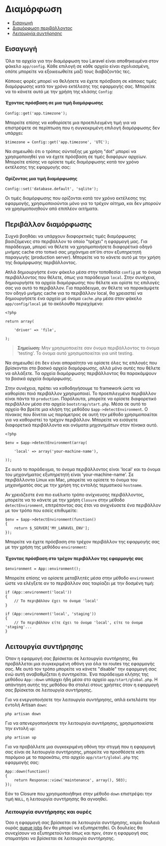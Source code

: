 # Διαμόρφωση

- [Εισαγωγή](#introduction)
- [Διαμόρφωση περιβάλλοντος](#environment-configuration)
- [Λειτουργία συντήρησης](#maintenance-mode)

<a name="introduction"></a>
## Εισαγωγή

Όλα τα αρχεία για την διαμόρφωση του Laravel είναι αποθηκευμένα στον φάκελο `app/config`. Κάθε επιλογή σε κάθε αρχείο είναι σχολιασμένη, οπότε μπορείτε να εξοικειωθείτε μαζί τους διαβάζοντάς τες.

Κάποιες φορές μπορεί να θελήσετε να έχετε πρόσβαση σε κάποιες τιμές διαμόρφωσης κατά τον χρόνο εκτέλεσης της εφαρμογής σας. Μπορείτε να το κάνετε αυτό με την χρήση της κλάσης `Config`:

#### Έχοντας πρόσβαση σε μια τιμή διαμόρφωσης

	Config::get('app.timezone');

Μπορείτε επίσης να καθορίσετε μια προεπιλεγμένη τιμή για να επιστρέψετε σε περίπτωση που η συγκεκριμένη επιλογή διαμόρφωσης δεν υπάρχει:

	$timezone = Config::get('app.timezone', 'UTC');

Να σημειωθέι ότι ο τρόπος σύνταξης με χρήση "dot" μπορεί να χρησιμοποιηθεί για να έχετε πρόσβαση σε τιμές διαφόρων αρχείων. Μπορείτε επίσης να ορίσετε τιμές διαμόρφωσης κατά τον χρόνο εκτέλεσης της εφαρμογής σας:

#### Ορίζοντας μια τιμή διαμόρφωσης

	Config::set('database.default', 'sqlite');

Οι τιμές διαμόρφωσης που ορίζονται κατά τον χρόνο εκτέλεσης της εφαρμογής, χρησιμοποιούνται μόνο για το τρέχον αίτημα, και δεν μπορούν να χρησιμοποιηθούν από επιπλέον αιτήματα.

<a name="environment-configuration"></a>
## Περιβάλλον διαμόρφωσης

Συχνά βοηθάει να υπάρχουν διαφορετικές τιμές διαμόρφωσης βασιζόμενες στο περιβάλλον το οποίο "τρέχει" η εφαρμογή μας. Για παράδειγμα, μπορεί να θέλετε να χρησιμοποιήσετε διαφορέτικό οδηγό μνήμης cache στο τοπικό σας μηχάνημα απ'ότι στον εξυπηρετητή παραγωγής (production server). Μπορείτε να το κάνετε αυτό με την χρήση της διαμόρφωσης περιβάλλοντος.

Απλά δημιουργήστε έναν φάκελο μέσα στην τοποθεσία `config` με το όνομα περιβάλλοντος που θέλετε, όπως για παράδειγμα `local`.  Στην συνέχεια, δημιουργήστε τα αρχεία διαμόρφωσης που θέλετε και ορίστε τις επιλογές σας για αυτό το περιβάλλον. Για παράδειγμα, αν θέλετε να παρακάμψετε τον οδηγό μνήμης cache για το περιβάλλον local, θα χρειαστεί να δημιουργήσετε ένα αρχείο με όνομα `cache.php` μέσα στον φάκελο `app/config/local` με το ακόλουθο περιεχόμενο:

	<?php

	return array(

		'driver' => 'file',

	);

> **Σημείωση:** Μην χρησιμοποιείτε σαν όνομα περιβάλλοντος το όνομα 'testing'. Το όνομα αυτό χρησιμοποιείται για unit testing.

Να σημειωθεί ότι δεν είναι απαραίτητο να ορίσετε όλες τις επιλογές που βρίσκονται στο βασικό αρχείο διαμόρφωσης, αλλά μόνο αυτές που θέλετε να αλλάξετε. Τα αρχεία διαμόρφωσης περιβάλλοντος θα παρακάμψουν τα βασικά αρχεία διαμόρφωσης.

Στην συνέχεια, πρέπει να καθοδηγήσουμε το framework ώστε να καθορίσει ποιό περιβάλλον χρησιμοποιεί. Το προεπιλεγμένο περιβάλλον είναι πάντα το `production`. Παρόλαυτα, μπορείτε να ορίσετε διαφορετικό περιβάλλον μέσα στο αρχείο `bootstrap/start.php`. Μέσα σε αυτό το αρχείο θα βρείτε μια κλήση της μεθόδου `$app->detectEnvironment`. Ο πίνακας που δίνεται ως παράμετρος σε αυτή την μέθοδο χρησιμοποιείται για να καθοριστεί το τρέχον περιβάλλον. Μπορείτε να εισάγετε διαφορετικά περιβάλλοντα και ονόματα μηχανημάτων στον πίνακα αυτό.

    <?php

    $env = $app->detectEnvironment(array(

        'local' => array('your-machine-name'),

    ));

Σε αυτό το παράδειγμα, το όνομα περιβάλλοντος είναι 'local' και το όνομα του μηχανήματος εξυπηρετητή είναι 'your-machine-name'. Σε περιβάλλοντα Linux και Mac, μπορείτε να ορίσετε το όνομα του μηχανήματός σας με την χρήση της εντολής τερματικού `hostname`.

Αν χρειάζεστε ένα πιο ευέλικτο τρόπο ανίχνευσης περιβάλλοντος, μπορείτε να το κάνετε με την χρήση `Closure` στην μέθοδο `detectEnvironment`, επιτρέποντας σας έτσι να ανιχνέυσετε ένα περιβάλλον με τον τρόπο που εσείς επιθυμείτε:

	$env = $app->detectEnvironment(function()
	{
		return $_SERVER['MY_LARAVEL_ENV'];
	});

Μπορείτε να έχετε πρόσβαση στο τρέχον περιβάλλον της εφαρμογής σας με την χρήση της μεθόδου `environment`:

#### Έχοντας πρόσβαση στο τρέχον περιβάλλον της εφαρμογής σας

	$environment = App::environment();

Μπορείτε επίσης να ορίσετε μεταβλητές μέσα στην μέθοδο `environment` ώστε να ελέγξετε αν το περιβάλλον σας ταιρίαζει με την δοσμένη τιμή:

	if (App::environment('local'))
	{
		// Το περιβάλλον έχει το όνομα 'local'
	}

	if (App::environment('local', 'staging'))
	{
		// Το περιβάλλον είτε έχει το όνομα 'local', είτε το όνομα 'staging'...
	}

<a name="maintenance-mode"></a>
## Λειτουργία συντήρησης

Όταν η εφαρμογή σας βρίσκεται σε λειτουργία συντήρησης, θα προβάλλεται μια συγκεκριμένη οθόνη για όλα τα routes της εφαρμογής σας. Με αυτό τον τρόπο μπορείτε να κάνετε "disable" την εφαρμογή σας ενώ αυτή αναβαθμίζεται ή συντηρείται. Ένα παράδειγμα κλήσης της μεθόδου `App::down` υπάρχει ήδη μέσα στο αρχείο `app/start/global.php`. Η απάντηση αυτής της μεθόδου θα σταλεί στους χρήστες όταν η εφαρμογή σας βρίσκεται σε λειτουργία συντήρησης.

Για να ενεργοποιήσετε την λειτουργία συντήρησης, απλά εκτελέστε την εντολή Artisan `down`:

	php artisan down

Για να απενεργοποιήσετε την λειτουργία συντήρησης, χρησιμοποιείστε την εντολή `up`:

	php artisan up

Για να προβάλλετε μια συγκεκριμένη οθόνη την στιγμή που η εφαρμογή σας είναι σε λειτουργία συντήρησης, μπορείτε να προσθέσετε κάτι παρόμοιο με το παρακάτω, στο αρχείο `app/start/global.php` της εφαρμογής σας:

	App::down(function()
	{
		return Response::view('maintenance', array(), 503);
	});

Εάν το Closure που χρησιμοποιήθηκε στην μέθοδο `down` επιστρέψει την τιμή `NULL`, η λειτουργία συντήρησης θα αγνοηθεί.

### Λειτουργία συντήρησης και ουρές

Όσο η εφαρμογή σας βρίσκεται σε λειτουργία συντήρησης, καμία δουλειά ουράς [queue jobs](/docs/queues) δεν θα μπορεί να εξυπηρετηθεί. Οι δουλείες θα συνεχίσουν να εξυπηρετούνται όπως και πριν, όταν η εφαρμογή σας σταματήσει να βρίσκεται σε λειτουργία συντήρησης.
